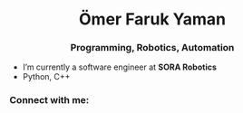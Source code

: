 <h1 align="center">Ömer Faruk Yaman</h1>
<h3 align="center">Programming, Robotics, Automation</h3>

- I’m currently a software  engineer at **SORA Robotics**
- Python, C++

<h3 align="left">Connect with me:</h3>
<p align="left">
</p>


